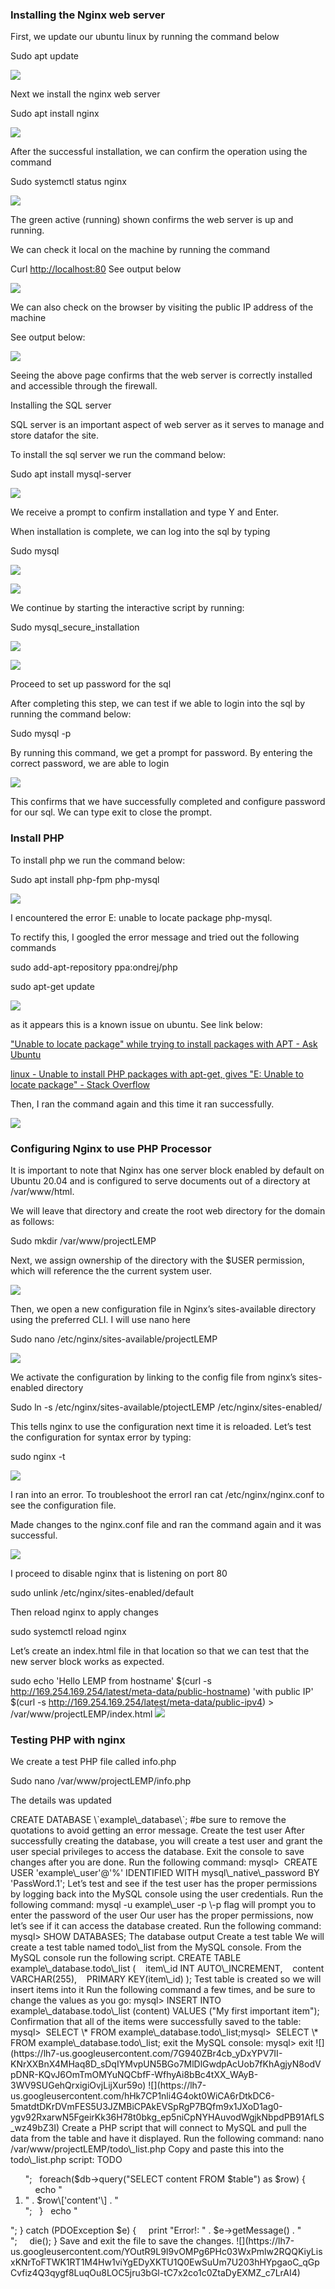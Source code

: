 ### Installing the Nginx web server

First, we update our ubuntu linux by running the command below

Sudo apt update

![](https://lh7-us.googleusercontent.com/RACIl8IspbB54xOryP856XF3aJXaRECy7zhIo85BlAb_oOpUaCY7fEXwRH2A1UP3mfzL2MVPNx11oXHhYnQ9tTlO1F9621YO2n8UPSbtTwmA7CArJOgnIAfowxBQz9BgMwBnATM-HGzPhFKeuVcpCH0)

Next we install the nginx web server

Sudo apt install nginx

![](https://lh7-us.googleusercontent.com/qrzdd0jZPyd1g-E51PucfgOrXPsEZXr1qUIEOkJUhJCijrfrJQeFmnYmMOE1qt2evWna6TNhW9GobgGuduguXDlFEWZtA-Dg1SprQlrZRjaifk-7_kGpqxeJk8yHhwxLqI-sQnfFSRAf0Kw7jdGKZlA)

After the successful installation, we can confirm the operation using the command

Sudo systemctl status nginx

![](https://lh7-us.googleusercontent.com/QKHpsQzwxQ7pwkHGp90YivlP8FmIOcRjYSzdicLpyFI4-2zRDsnZ_rz8IFWkf5DM3f-nmBTo-qdN5WwXlr7qQCxiKIw7YfO4i-yGl1Cx80Ru0ibvI_UzWD_uealTwLLkXtQrHLl8pcSnMSxJRUxqZnQ)

The green active (running) shown confirms the web server is up and running.

We can check it local on the machine by running the command

Curl [http://localhost:80](http://localhost:80) See output below

![](https://lh7-us.googleusercontent.com/tArC-CuY1tRe52O10WKl2SVqhrbwtLQQXugxFw2mmx-m2J7o1r3NTGu3SLdLNKqS9g8t7YMEf7zTCcZn_OdE0echPPuKu_4zIRYsClJDUQyQxiatn4t6PZ5dpAJxH4IDs6dniHDwAHa6Ebbxfr6DKRo)

We can also check on the browser by visiting the public IP address of the machine

See output below:

![](https://lh7-us.googleusercontent.com/QsJOFR0nInlsX-dLVuJ2lI-k9cqOz_tpR3JSEircQSdd_4eKa3T8c2DZV4O0G9IX0VXdQRHlBeqSSHMkMjIHZiBn2zSyeuQRlDz3kFk--o1bS8rCkjIeKninOcRweCv0arhgVRGDPgWw5GCPA-sEBPA)

Seeing the above page confirms that the web server is correctly installed and accessible through the firewall.

Installing the SQL server

SQL server is an important aspect of web server as it serves to manage and store datafor the site.

To install the sql server we run the command below:

Sudo apt install mysql-server

![](https://lh7-us.googleusercontent.com/Sl_xdWeqEXdxxX6uraSW7m7Cq2NIe3mwTbLHhjXuGHkLwURt-KrU6q3lGlB8HD_WWST3IvZ1Z-0zPv1lSFOP-H4vTkDWVeiV-MoNZ95k0n7f75ycRxvAv7DmTkVgOSh_7kWvEyVs_R7B0IfTYQBw2C4)

We receive a prompt to confirm installation and type Y and Enter.

When installation is complete, we can log into the sql by typing

Sudo mysql

![](https://lh7-us.googleusercontent.com/-CASxn2zbdZ1OEqgREMTKh1dpkOzDJkmbpv-ZicqntnAw6Yp-XoUOHA3VnZtE1reJ2_XpmNCJVN-LWU8W0k4tVhcggeK8ZYM1nmobDfRpuj7Eb5mE-HYAOUWiz8Emloc-J1bzIxJ2da4jSe3ZqdACEQ)

![](https://lh7-us.googleusercontent.com/7OQOQyhn40IATBcmrqKOInVAOdvj3REtwpwmbn6T5TFxV-CzfRIV-mNMjPMiqFwxi0IKRFkt1xML60Wh-KjfJc2oHRrXugqWTX8HRlTRA8QJPUxs_uK4oLKcvH4T2fvzxiOK5_aF0wH7oNBkD_oup4Y)

We continue by starting the interactive script by running:

Sudo mysql\_secure\_installation

![](https://lh7-us.googleusercontent.com/2QXLwGRsfTmMurpAWVANVJbVkLLJ9oMx22JF-QNnPI6i-k34qrw5gMtEFpJO8BzmldO7Ywiog55ZpWP4ua_AmGXBP38eEAIr9kRRlsZdfEQRekB5ewlHfRVO3d1Lv_METtElrhEjfAfViMJ_NqzbAlQ)

![](https://lh7-us.googleusercontent.com/-s6cXtOtEhGf3yKIRQSeOMWqPGNbUh0tg_bN1cotuOkqmnlMicVNc5zUeHzzCC8kSFyQv2PBoWfUXZI206QdceqzMp4SuWX6zNtZIDA_CmZDAP4pyD2yA7OXspJ_LxnwmrFxY37KPvZu2gvd7AkJBng)

Proceed to set up password for the sql

After completing this step, we can test if we able to login into the sql by running the command below:

Sudo mysql -p

By running this command, we get a prompt for password. By entering the correct password, we are able to login

![](https://lh7-us.googleusercontent.com/KC5I-lphPKXIow4EjBsNEEoW9j2gh_D8KK-ne727ZpnP6Xe7VoogzHyfAtA7jNdLUFh3Cz0Cf4V_yHwGy64Yxkd9kqgF6i8Z31X961hOy09NShixVtOBU6NBBjWG_6COweq9Uo4xXZf1xe0y9kU_M5Y)

This confirms that we have successfully completed and configure password for our sql. We can type exit to close the prompt.

### Install PHP

To install php we run the command below:

Sudo apt install php-fpm php-mysql

![](https://lh7-us.googleusercontent.com/AVCUEUsi6Ck5q0v0LtWf-zRECV6iRo_u5eW26Lv2QhSDzBgZ7UqvhUvn4kOt54IVlZ2xiFnTsE5ZyWNjD8AxppOvC3jjkTjB84G-1DICi1zbWeRtHICH_MyWQLHBxNhHYtb03l1z7Ndc8qUVXg7DskU)

I encountered the error E: unable to locate package php-mysql.

To rectify this, I googled the error message and tried out the following commands

sudo add-apt-repository ppa:ondrej/php

sudo apt-get update

![](https://lh7-us.googleusercontent.com/v-kv7D_L6dOPOyGUpxHmQdPKsBge5KBHjTpsX9xHcFmbmY6VbPRxQccauH6XCTPn03MtAjbqYLbWv5hwJNW63bSiYxSZKGo_1Q7ojcPb5nls6T8qFUwUbTkcjocpqQDZGbxkwIW0jqLzEppNYWdOreM)

as it appears this is a known issue on ubuntu. See link below:

["Unable to locate package" while trying to install packages with APT - Ask Ubuntu](https://askubuntu.com/questions/378558/unable-to-locate-package-while-trying-to-install-packages-with-apt)

[linux - Unable to install PHP packages with apt-get, gives "E: Unable to locate package" - Stack Overflow](https://stackoverflow.com/questions/56089537/unable-to-install-php-packages-with-apt-get-gives-e-unable-to-locate-package)

Then, I ran the command again and this time it ran successfully.

![](https://lh7-us.googleusercontent.com/SvjCGAH1_37n_L6s851GwFkavAi4WrWVA0d2BKMxbAKNBHAtYuv2afWZBp0IAaoS-tTABmrd6LHDl00wgREhvJD3dVki_VSc-2EuzMr8rwKZhR-QbXbuI_9JSZyCN5ejoqmEQXxMqgCI33Wo09EUy90)

### Configuring Nginx to use PHP Processor

It is important to note that Nginx has one server block enabled by default on Ubuntu 20.04 and is configured to serve documents out of a directory at /var/www/html.

We will leave that directory and create the root web directory for the domain as follows:

Sudo mkdir /var/www/projectLEMP

Next, we assign ownership of the directory with the $USER permission, which will reference the the current system user.

![](https://lh7-us.googleusercontent.com/2FszfOaClEAekGTl4FPvVMrKXdeABNsL1Wo3vFP8kqKCLkWQ7EBTxin3Slt3porDXDiBQxltGltDKC9JB2JzNNs_E3oHpnDQjNa573Ungt4cjsDoYSYDSXv8Tm_ol1M7e0RAt9rZ7xqW_UNMU-U54W8)

Then, we open a new configuration file in Nginx’s sites-available directory using the preferred CLI. I will use nano here

Sudo nano /etc/nginx/sites-available/projectLEMP

![](https://lh7-us.googleusercontent.com/eCOtugng4qyfuNndWH_tLZXbg_oeJVSUjCQGv2HqbMKtGOqINOj6p_hC7WmNVdvD8GKYpk0eCGEW3At5RcQORh5hmeHRiPRRlBGlC9i5oKE9qvIrZxPXkNnU0dHAXawrJMsQK3Z-079OLTCAuqiOWBQ)

We activate the configuration by linking to the config file from nginx’s sites-enabled directory

Sudo ln -s /etc/nginx/sites-available/ptojectLEMP /etc/nginx/sites-enabled/

This tells nginx to use the configuration next time it is reloaded. Let’s test the configuration for syntax error by typing:

sudo nginx -t

![](https://lh7-us.googleusercontent.com/0pCHfUnPtPLvtYFcdsOpdcl8O0RYXXj5UZwhv_gTd83y4n01x-0E--ZPUqhi_JnlHg3Z8t-0X5tncoKd9KygOEDkQ0Pt82DwkIxqIeR6FYjKYVlsEf5_dPQRsNnxkcnYbgFDC-rE_zgUR8kij7Hp_2g)

I ran into an error. To troubleshoot the errorI ran cat /etc/nginx/nginx.conf to see the configuration file.

Made changes to the nginx.conf file and ran the command again and it was successful.

![](https://lh7-us.googleusercontent.com/ML_rq9WDeuZCcwZnubDSVj_jVl9tNAJhuDpNvidwbXxh7VqwAk0tmHDq3DBp6L-5gNluGtktX8wGfofCVJ73y2eLcVViKj64OG5FLDIuylztMvzybkwqdlDSFQiIhaX-JD0_HxX7I4Qi8XJZWn5zTaY)

I proceed to disable nginx that is listening on port 80

sudo unlink /etc/nginx/sites-enabled/default

Then reload nginx to apply changes

sudo systemctl reload nginx

Let’s create an index.html file in that location so that we can test that the new server block works as expected.

sudo echo 'Hello LEMP from hostname' $(curl -s http://169.254.169.254/latest/meta-data/public-hostname) 'with public IP' $(curl -s http://169.254.169.254/latest/meta-data/public-ipv4) > /var/www/projectLEMP/index.html
![](https://lh7-us.googleusercontent.com/9xof2LXEL29Ndn9lgg3ho6AXzONt5iGFztw45ceTde79wDUKeMeZE7nLECYfe2TgQgxz921n984kNNGFk8rJCzNVDmKRcNW2xbghoP88Yf1BG_GSCG9SbSxfjiC2xFD5_HexTSJvMK5psRrrNH_E8Hc)

### Testing PHP with nginx

We create a test PHP file called info.php

Sudo nano /var/www/projectLEMP/info.php

The details was updated

<?php

phpinfo();

With the PHP file setup we can now access the webpage in the web browser. We will use the public IP of the instance or the domain name we set up in the NGINX configuration file, followed by/info.php.

![](https://lh7-us.googleusercontent.com/sAmg_v2MfDMthYa8edg_Tv038O4tOzlqu-7LrWnOSKycefrgCRpEJW_siwsGo-Z28TC2rbS1Adarj8l-1EcXIi8ozaqoBQAqPk6jnEN6aQPn-89TJ7kUAJL8sTI3M3OSJsLq6X07SfrK2k9GJ180PVc)

For security reasons, we have to remove our website details.
To do this, run the following command to remove the PHP file:

sudo rm /var/www/your\_domain/info.php

### Gathering Data from MySQL Database with PHP

First things first we will create a dummy database and create a simple “To Do List” and set up in such a way that our website will be able to grab data from the database and display it when we need it.

Secondly, we will name our database “example\_database” and create a dummy user named “example\_user”.

We will connect to the MySQL database by running the following command:

sudo mysql

Create a new database by running the following command:

mysql> CREATE DATABASE \`example\_database\`;

#be sure to remove the quotations to avoid getting an error message.

Create the test user

After successfully creating the database, you will create a test user and grant the user special privileges to access the database. Exit the console to save changes after you are done.

Run the following command:

mysql>  CREATE USER 'example\_user'@'%' IDENTIFIED WITH mysql\_native\_password BY 'PassWord.1';

Let’s test and see if the test user has the proper permissions by logging back into the MySQL console using the user credentials.

Run the following command:

mysql -u example\_user -p

\-p flag will prompt you to enter the password of the user

Our user has the proper permissions, now let’s see if it can access the database created.

Run the following command:

mysql> SHOW DATABASES;

The database output

Create a test table

We will create a test table named todo\_list from the MySQL console.

From the MySQL console run the following script.

CREATE TABLE example\_database.todo\_list (

   item\_id INT AUTO\_INCREMENT,

   content VARCHAR(255),

   PRIMARY KEY(item\_id)

);

Test table is created so we will insert items into it

Run the following command a few times, and be sure to change the values as you go:

mysql> INSERT INTO example\_database.todo\_list (content) VALUES ("My first important item");

Confirmation that all of the items were successfully saved to the table:

mysql>  SELECT \* FROM example\_database.todo\_list;mysql>  SELECT \* FROM example\_database.todo\_list;

exit the MySQL console:

mysql> exit

![](https://lh7-us.googleusercontent.com/7G940ZBr4cb_yDxYPV7II-KNrXXBnX4MHaq8D_sDqIYMvpUN5BGo7MlDlGwdpAcUob7fKhAgjyN8odVpDNR-KQvJ6OmTmOMYuNQCbfF-WfhyAi8bBc4tXX_WAyB-3WV9SUGehQrxigiOvjLijXur59o)

![](https://lh7-us.googleusercontent.com/hHk7CP1nli4G4okt0WiCA6rDtkDC6-5matdtDKrDVmFES5U3JZMBiCPAkEVSpRgP7BQfm9x1JXoD1ag0-ygv92RxarwN5FgeirKk36H78t0bkg_ep5niCpNYHAuvodWgjkNbpdPB91AfLS_wz49bZ3I)

Create a PHP script that will connect to MySQL and pull the data from the table and have it displayed.

Run the following command:

nano /var/www/projectLEMP/todo\_list.php

Copy and paste this into the todo\_list.php script:

<?php

$user = "example\_user";

$password = "PassWord.1";

$database = "example\_database";

$table = "todo\_list";

try {

  $db = new PDO("mysql:host=localhost;dbname=$database", $user, $password);

  echo "<h2>TODO</h2><ol>";

  foreach($db->query("SELECT content FROM $table") as $row) {

    echo "<li>" . $row\['content'\] . "</li>";

  }

  echo "</ol>";

} catch (PDOException $e) {

    print "Error!: " . $e->getMessage() . "<br/>";

    die();

}

Save and exit the file to save the changes.

![](https://lh7-us.googleusercontent.com/YOutR9L9I9vOMPg6PHc03WxPmlw2RQQKiyLisxKNrToFTWK1RT1M4Hw1viYgEDyXKTU1Q0EwSuUm7U203hHYpgaoC_qGpCvfiz4Q3qygf8LuqOu8LOC5jru3bGl-tC7x2co1c0ZtaDyEXMZ_c7LrAI4)
